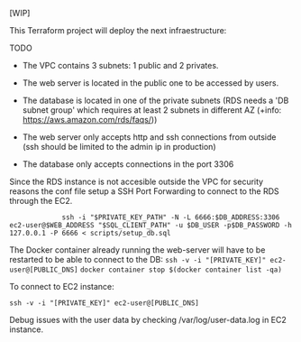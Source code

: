 [WIP]

This Terraform project will deploy the next infraestructure:

TODO

- The VPC contains 3 subnets: 1 public and 2 privates.
- The web server is located in the public one to be accessed by users.
- The database is located in one of the private subnets 
(RDS needs a 'DB subnet group' which requires at least 2 subnets in different AZ (+info: https://aws.amazon.com/rds/faqs/))

- The web server only accepts http and ssh connections from outside (ssh should be limited to the admin ip in production)
- The database only accepts connections in the port 3306

Since the RDS instance is not accesible outside the VPC for security reasons the conf file setup a SSH Port Forwarding to connect to the RDS through the EC2.

 `             ssh -i "$PRIVATE_KEY_PATH" -N -L 6666:$DB_ADDRESS:3306 ec2-user@$WEB_ADDRESS
              "$SQL_CLIENT_PATH" -u $DB_USER -p$DB_PASSWORD -h 127.0.0.1 -P 6666 < scripts/setup_db.sql`

 The Docker container already running the web-server will have to be restarted to be able to connect to the DB:
            `ssh -v -i "[PRIVATE_KEY]" ec2-user@[PUBLIC_DNS]`
            `docker container stop $(docker container list -qa)` 




To connect to EC2 instance: 

`ssh -v -i "[PRIVATE_KEY]" ec2-user@[PUBLIC_DNS]`




Debug issues with the user data by checking /var/log/user-data.log in EC2 instance.